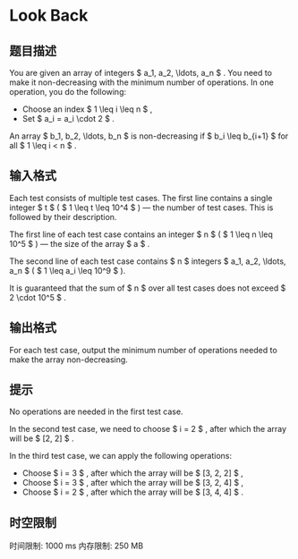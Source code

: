 # Look Back

## 题目描述

You are given an array of integers $ a_1, a_2, \ldots, a_n $ . You need to make it non-decreasing with the minimum number of operations. In one operation, you do the following:

- Choose an index $ 1 \leq i \leq n $ ,
- Set $ a_i = a_i \cdot 2 $ .

An array $ b_1, b_2, \ldots, b_n $ is non-decreasing if $ b_i \leq b_{i+1} $ for all $ 1 \leq i < n $ .

## 输入格式

Each test consists of multiple test cases. The first line contains a single integer $ t $ ( $ 1 \leq t \leq 10^4 $ ) — the number of test cases. This is followed by their description.

The first line of each test case contains an integer $ n $ ( $ 1 \leq n \leq 10^5 $ ) — the size of the array $ a $ .

The second line of each test case contains $ n $ integers $ a_1, a_2, \ldots, a_n $ ( $ 1 \leq a_i \leq 10^9 $ ).

It is guaranteed that the sum of $ n $ over all test cases does not exceed $ 2 \cdot 10^5 $ .

## 输出格式

For each test case, output the minimum number of operations needed to make the array non-decreasing.

## 提示

No operations are needed in the first test case.

In the second test case, we need to choose $ i = 2 $ , after which the array will be $ [2, 2] $ .

In the third test case, we can apply the following operations:

- Choose $ i = 3 $ , after which the array will be $ [3, 2, 2] $ ,
- Choose $ i = 3 $ , after which the array will be $ [3, 2, 4] $ ,
- Choose $ i = 2 $ , after which the array will be $ [3, 4, 4] $ .

## 时空限制

时间限制: 1000 ms
内存限制: 250 MB
